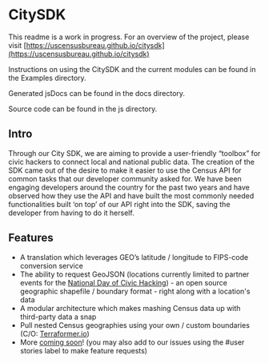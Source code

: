 # CitySDK #

This readme is a work in progress. For an overview of the project, please visit [https://uscensusbureau.github.io/citysdk](https://uscensusbureau.github.io/citysdk)

Instructions on using the CitySDK and the current modules can be found in the Examples directory.

Generated jsDocs can be found in the docs directory.

Source code can be found in the js directory.

## Intro

Through our City SDK, we are aiming to provide a user-friendly “toolbox” for civic hackers to connect local and national public data. The creation of the SDK came out of the desire to make it easier to use the Census API for common tasks that our developer community asked for. We have been engaging developers around the country for the past two years and have observed how they use the API and have built the most commonly needed functionalities built ‘on top’ of our API right into the SDK, saving the developer from having to do it herself. 

## Features

- A translation which leverages GEO’s latitude / longitude to FIPS-code conversion service
- The ability to request GeoJSON (locations currently limited to partner events for the [National Day of Civic Hacking](http://hackforchange.org/)) - an open source geographic shapefile / boundary format - right along with a location's data
- A modular architecture which makes mashing Census data up with third-party data a snap
- Pull nested Census geographies using your own / custom boundaries (C/O: [Terraformer.io](http://terraformer.io/))
- More [coming soon](https://waffle.io/uscensusbureau/citysdk)! (you may also add to our issues using the #user stories label to make feature requests)
